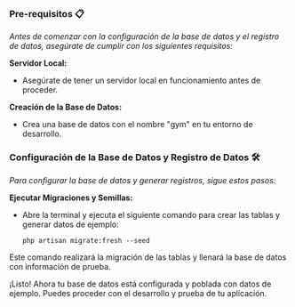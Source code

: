 ### Pre-requisitos 📋

_Antes de comenzar con la configuración de la base de datos y el registro de datos, asegúrate de cumplir con los siguientes requisitos:_

**Servidor Local:**
   - Asegúrate de tener un servidor local en funcionamiento antes de proceder.
  
**Creación de la Base de Datos:**
   - Crea una base de datos con el nombre "gym" en tu entorno de desarrollo.

### Configuración de la Base de Datos y Registro de Datos 🛠️

_Para configurar la base de datos y generar registros, sigue estos pasos:_

**Ejecutar Migraciones y Semillas:**
   - Abre la terminal y ejecuta el siguiente comando para crear las tablas y generar datos de ejemplo:

     ```
     php artisan migrate:fresh --seed
     ```

   Este comando realizará la migración de las tablas y llenará la base de datos con información de prueba.

¡Listo! Ahora tu base de datos está configurada y poblada con datos de ejemplo. Puedes proceder con el desarrollo y prueba de tu aplicación.
